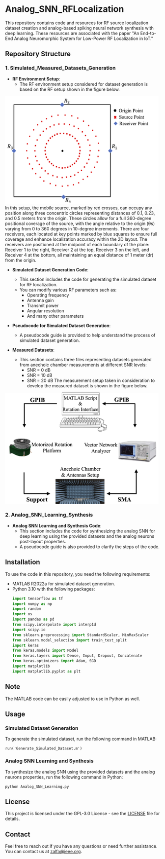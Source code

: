 # Analog_SNN_RFLocalization

This repository contains code and resources for RF source localization dataset creation and analog-based spiking neural network synthesis with deep learning. These resources are associated with the paper "An End-to-End Analog Neuromorphic System for Low-Power RF Localization in IoT."

## Repository Structure

### 1. Simulated_Measured_Datasets_Generation

- **RF Environment Setup**:
  - The RF environment setup considered for dataset generation is based on the RF setup shown in the figure below.
<img src="https://github.com/Zalfa-jouni/Analog_SNN_RFLocalization/blob/main/Images/RF_config.png" alt="RF Setup" width="500"/>
In this setup, the mobile source, marked by red crosses, can occupy any position along three concentric circles representing distances of 0.1, 0.23, and 0.5 meters from the origin. These circles allow for a full 360-degree positional coverage of the source, with the angle relative to the origin (θs) varying from 0 to 360 degrees in 10-degree increments. There are four receivers, each located at key points marked by blue squares to ensure full coverage and enhance localization accuracy within the 2D layout. The receivers are positioned at the midpoint of each boundary of the plane: Receiver 1 to the right, Receiver 2 at the top, Receiver 3 on the left, and Receiver 4 at the bottom, all maintaining an equal distance of 1 meter (dr) from the origin.
    
- **Simulated Dataset Generation Code**:
  - This section includes the code for generating the simulated dataset for RF localization.
  - You can modify various RF parameters such as:
    - Operating frequency
    - Antenna gain
    - Transmit power
    - Angular resolution
    - And many other parameters

- **Pseudocode for Simulated Dataset Generation**:
  - A pseudocode guide is provided to help understand the process of simulated dataset generation.

- **Measured Datasets**:
  - This section contains three files representing datasets generated from anechoic chamber measurements at different SNR levels:
    - SNR = 0 dB
    - SNR = 10 dB
    - SNR = 20 dB
  The measurement setup taken in consideration to develop the measured dataset is shown in the figure below.
<img src="https://github.com/Zalfa-jouni/Analog_SNN_RFLocalization/blob/main/Images/Experimental_Setup.png" alt="RF Setup" width="500"/>


### 2. Analog_SNN_Learning_Synthesis

- **Analog SNN Learning and Synthesis Code**:
  - This section includes the code for synthesizing the analog SNN for deep learning using the provided datasets and the analog neurons post-layout properties.
  - A pseudocode guide is also provided to clarify the steps of the code.

## Installation

To use the code in this repository, you need the following requirements:

- MATLAB R2022a for simulated dataset generation.
- Python 3.10 with the following packages:
  ```python
  import tensorflow as tf
  import numpy as np
  import random
  import os
  import pandas as pd
  from scipy.interpolate import interp1d
  import scipy.io
  from sklearn.preprocessing import StandardScaler, MinMaxScaler
  from sklearn.model_selection import train_test_split
  import keras
  from keras.models import Model
  from keras.layers import Dense, Input, Dropout, Concatenate
  from keras.optimizers import Adam, SGD
  import matplotlib
  import matplotlib.pyplot as plt

## Note

The MATLAB code can be easily adjusted to use in Python as well.

## Usage

### Simulated Dataset Generation

To generate the simulated dataset, run the following command in MATLAB:
```
run('Generate_Simulated_Dataset.m')
```

### Analog SNN Learning and Synthesis

To synthesize the analog SNN using the provided datasets and the analog neurons properties, run the following command in Python:
```
python Analog_SNN_Learning.py
```

## License

This project is licensed under the GPL-3.0 License - see the [LICENSE](LICENSE) file for details.

## Contact

Feel free to reach out if you have any questions or need further assistance. You can contact us at zalfa@ieee.org.
